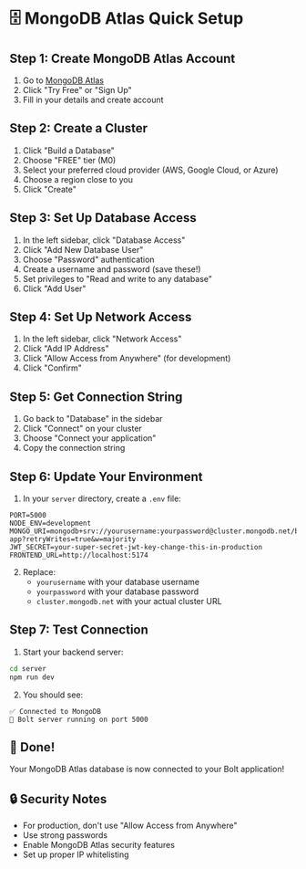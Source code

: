 # 🗄️ MongoDB Atlas Quick Setup

## Step 1: Create MongoDB Atlas Account

1. Go to [MongoDB Atlas](https://www.mongodb.com/atlas)
2. Click "Try Free" or "Sign Up"
3. Fill in your details and create account

## Step 2: Create a Cluster

1. Click "Build a Database"
2. Choose "FREE" tier (M0)
3. Select your preferred cloud provider (AWS, Google Cloud, or Azure)
4. Choose a region close to you
5. Click "Create"

## Step 3: Set Up Database Access

1. In the left sidebar, click "Database Access"
2. Click "Add New Database User"
3. Choose "Password" authentication
4. Create a username and password (save these!)
5. Set privileges to "Read and write to any database"
6. Click "Add User"

## Step 4: Set Up Network Access

1. In the left sidebar, click "Network Access"
2. Click "Add IP Address"
3. Click "Allow Access from Anywhere" (for development)
4. Click "Confirm"

## Step 5: Get Connection String

1. Go back to "Database" in the sidebar
2. Click "Connect" on your cluster
3. Choose "Connect your application"
4. Copy the connection string

## Step 6: Update Your Environment

1. In your `server` directory, create a `.env` file:
```env
PORT=5000
NODE_ENV=development
MONGO_URI=mongodb+srv://yourusername:yourpassword@cluster.mongodb.net/bolt-app?retryWrites=true&w=majority
JWT_SECRET=your-super-secret-jwt-key-change-this-in-production
FRONTEND_URL=http://localhost:5174
```

2. Replace:
   - `yourusername` with your database username
   - `yourpassword` with your database password
   - `cluster.mongodb.net` with your actual cluster URL

## Step 7: Test Connection

1. Start your backend server:
```bash
cd server
npm run dev
```

2. You should see:
```
✅ Connected to MongoDB
🚀 Bolt server running on port 5000
```

## 🎉 Done!

Your MongoDB Atlas database is now connected to your Bolt application!

## 🔒 Security Notes

- For production, don't use "Allow Access from Anywhere"
- Use strong passwords
- Enable MongoDB Atlas security features
- Set up proper IP whitelisting
